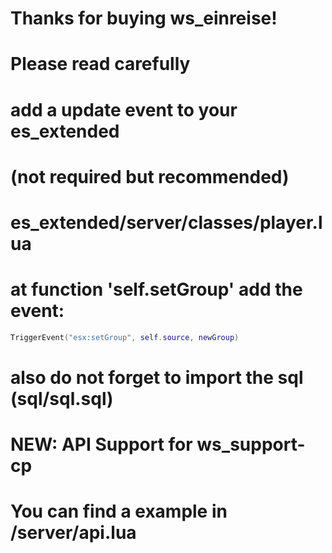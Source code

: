 
# Thanks for buying ws_einreise!
# Please read carefully


# add a update event to your es_extended
# (not required but recommended)

# es_extended/server/classes/player.lua
# at function 'self.setGroup' add the event:

```lua
TriggerEvent("esx:setGroup", self.source, newGroup)
```

# also do not forget to import the sql (sql/sql.sql)


# NEW: API Support for ws_support-cp
# You can find a example in /server/api.lua